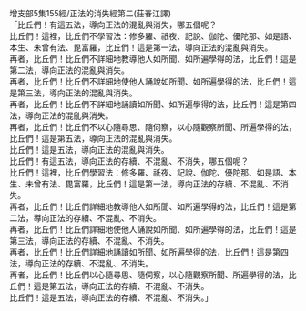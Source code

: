 增支部5集155經/正法的消失經第二(莊春江譯)  
「比丘們！有這五法，導向正法的混亂與消失，哪五個呢？  
比丘們！這裡，比丘們不學習法：修多羅、祇夜、記說、伽陀、優陀那、如是語、本生、未曾有法、毘富羅，比丘們！這是第一法，導向正法的混亂與消失。  
再者，比丘們！比丘們不詳細地教導他人如所聞、如所遍學得的法，比丘們！這是第二法，導向正法的混亂與消失。  
再者，比丘們！比丘們不詳細地使他人誦說如所聞、如所遍學得的法，比丘們！這是第三法，導向正法的混亂與消失。  
再者，比丘們！比丘們不詳細地誦讀如所聞、如所遍學得的法，比丘們！這是第四法，導向正法的混亂與消失。  
再者，比丘們！比丘們不以心隨尋思、隨伺察，以心隨觀察所聞、所遍學得的法，比丘們！這是第五法，導向正法的混亂與消失。  
比丘們！這是五法，導向正法的混亂與消失。  
比丘們！有這五法，導向正法的存續、不混亂、不消失，哪五個呢？  
比丘們！這裡，比丘們學習法：修多羅、祇夜、記說、伽陀、優陀那、如是語、本生、未曾有法、毘富羅，比丘們！這是第一法，導向正法的存續、不混亂、不消失。  
再者，比丘們！比丘們詳細地教導他人如所聞、如所遍學得的法，比丘們！這是第二法，導向正法的存續、不混亂、不消失。  
再者，比丘們！比丘們詳細地使他人誦說如所聞、如所遍學得的法，比丘們！這是第三法，導向正法的存續、不混亂、不消失。  
再者，比丘們！比丘們詳細地誦讀如所聞、如所遍學得的法，比丘們！這是第四法，導向正法的存續、不混亂、不消失。  
再者，比丘們！比丘們以心隨尋思、隨伺察，以心隨觀察所聞、所遍學得的法，比丘們！這是第五法，導向正法的存續、不混亂、不消失。  
比丘們！這是五法，導向正法的存續、不混亂、不消失。」  
  
  
